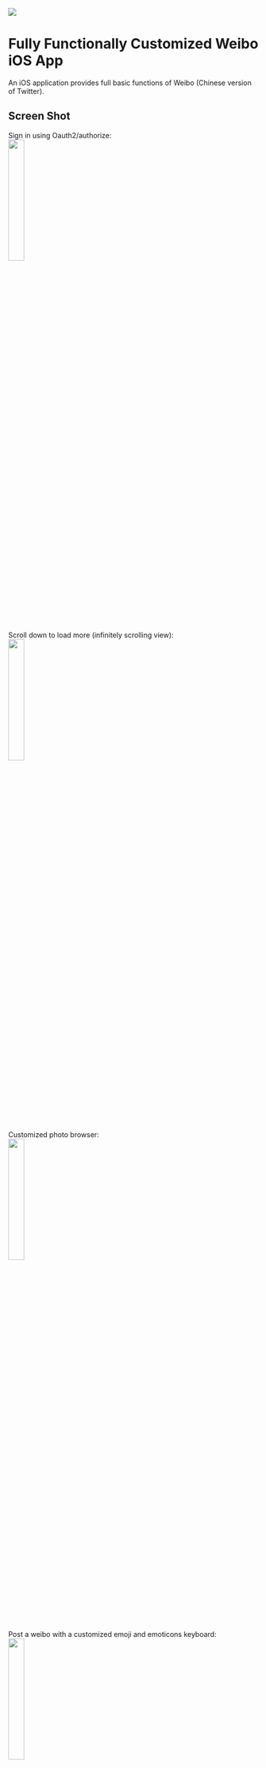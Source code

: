 ![](http://i.imgur.com/dPhi1U5.png)

# Fully Functionally Customized Weibo iOS App

An iOS application provides full basic functions of Weibo (Chinese version of Twitter). 

## Screen Shot

Sign in using Oauth2/authorize:   
<img src="http://i.imgur.com/yOUnZiY.gif" width="25%">

Scroll down to load more (infinitely scrolling view):  
<img src="http://i.imgur.com/J30d58r.gif" width="25%">

Customized photo browser:  
<img src="http://i.imgur.com/a2UJbHU.gif" width="25%">

Post a weibo with a customized emoji and emoticons keyboard:  
<img src="http://i.imgur.com/o5strX7.gif" width="25%">

Post a weibo with picture:  
<img src="http://i.imgur.com/6umit0G.gif" width="25%">

Sign out:  
<img src="http://i.imgur.com/MAUviXW.gif" width="25%">

## License 许可

[MIT License](http://www.opensource.org/licenses/mit-license.php)